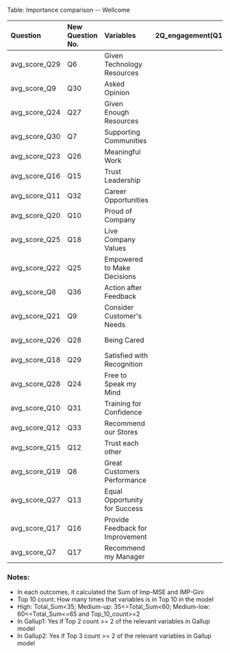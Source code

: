 Table: Importance comparison -- Wellcome

|Question      |New Question No. |Variables                        | 2Q_engagement(Q1&Q2)| Satisfactory-work(Q3)| Future Success(Q5)| Belonging(Q4)| Retention(Q35)| Top_10_count| Total_Sum|Group      |In_Gallup |
|:-------------|:----------------|:--------------------------------|--------------------:|---------------------:|------------------:|-------------:|--------------:|------------:|---------:|:----------|:---------|
|avg_score_Q29 |Q6               |Given Technology Resources       |                    1|                     3|                  1|             6|              1|            5|        12|High       |Yes       |
|avg_score_Q9  |Q30              |Asked Opinion                    |                    8|                    10|                  2|             2|              2|            5|        24|High       |No        |
|avg_score_Q24 |Q27              |Given Enough Resources           |                    3|                     6|                  8|             4|              6|            5|        27|High       |Yes       |
|avg_score_Q30 |Q7               |Supporting Communities           |                    2|                     1|                  7|             8|             14|            4|        32|High       |No        |
|avg_score_Q23 |Q26              |Meaningful Work                  |                    3|                     7|                 11|             1|             11|            3|        33|High       |No        |
|avg_score_Q16 |Q15              |Trust Leadership                 |                    8|                    14|                  4|             8|              8|            4|        42|Medium-up  |No        |
|avg_score_Q11 |Q32              |Career Opportunities             |                   10|                     1|                  9|             6|             17|            4|        43|Medium-up  |No        |
|avg_score_Q20 |Q10              |Proud of Company                 |                   10|                     4|                 13|            13|              4|            3|        44|Medium-up  |No        |
|avg_score_Q25 |Q18              |Live Company Values              |                   19|                    16|                  3|             2|             13|            2|        53|Medium-up  |No        |
|avg_score_Q22 |Q25              |Empowered to Make Decisions      |                   12|                     9|                 14|            15|              4|            2|        54|Medium-up  |No        |
|avg_score_Q8  |Q36              |Action after Feedback            |                   15|                    22|                  5|            12|              3|            2|        57|Medium-up  |No        |
|avg_score_Q21 |Q9               |Consider Customer's Needs        |                   19|                     5|                 17|            11|              9|            2|        61|Medium-low |No        |
|avg_score_Q26 |Q28              |Being Cared                      |                    6|                    20|                 10|            17|              9|            3|        62|Medium-low |No        |
|avg_score_Q18 |Q29              |Satisfied with Recognition       |                    5|                    17|                 18|            18|              6|            2|        64|Medium-low |No        |
|avg_score_Q28 |Q24              |Free to Speak my Mind            |                   12|                    11|                 15|            21|             11|            0|        70|Low        |No        |
|avg_score_Q10 |Q31              |Training for Confidence          |                   16|                    18|                  5|            14|             17|            1|        70|Low        |Yes       |
|avg_score_Q12 |Q33              |Recommend our Stores             |                   14|                    12|                 11|            19|             16|            0|        72|Low        |No        |
|avg_score_Q15 |Q12              |Trust each other                 |                   21|                    12|                 20|             4|             15|            1|        72|Low        |No        |
|avg_score_Q19 |Q8               |Great Customers Performance      |                   16|                    14|                 15|            10|             19|            1|        74|Low        |No        |
|avg_score_Q27 |Q13              |Equal Opportunity for Success    |                    7|                    19|                 19|            22|             19|            1|        86|Low        |No        |
|avg_score_Q17 |Q16              |Provide Feedback for Improvement |                   16|                     8|                 22|            19|             21|            1|        86|Low        |No        |
|avg_score_Q7  |Q17              |Recommend my Manager             |                   22|                    21|                 21|            16|             21|            0|       101|Low        |No        |

### Notes:
- In each outcomes, it calculated the Sum of Imp-MSE and IMP-Gini
- Top 10 count: How many times that variables is in Top 10 in the model
- High: Total_Sum<35; Medium-up: 35<=Total_Sum<60; Medium-low: 60<=Total_Sum<=65 and Top_10_count>=2
- In Gallup1: Yes if Top 2 count >= 2 of the relevant variables in Gallup model
- In Gallup2: Yes if Top 3 count >= 2 of the relevant variables in Gallup model


